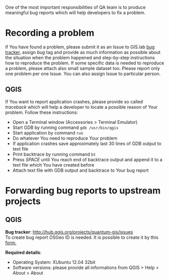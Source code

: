 One of the most important responsibilities of QA team is to produce meaningful bug reports which will help developers to fix a problem.

# Recording a problem
If You have found a problem, please submit it as an Issue to GIS.lab [bug tracker](https://github.com/imincik/gis-lab/issues), assign _bug_ tag and provide as much information as possible about the situation when the problem happened and step-by-step instructions how to reproduce the problem. If some specific data is needed to reproduce a problem, please attach also small sample dataset too. Please report only one problem per one Issue. You can also assign Issue to particular person.

## QGIS
If You want to report application crashes, please provide so called _traceback_ which will help a developer to locate a possible reason of Your problem. Follow these instructions:
* Open a Terminal window (Accessories > Terminal Emulator)
* Start GDB by running command
`gdb /usr/bin/qgis`
* Start application by command
`run`
* Do whatever You need to reproduce Your problem
* If application crashes save approximately last 30 lines of GDB output to text file
* Print backtrace by running command
`bt`
* Press _SPACE_ until You reach end of backtrace output and append it to a text file which You have created before
* Attach text file with GDB output and backtrace to Your bug report

# Forwarding bug reports to upstream projects
## QGIS
**Bug tracker**: http://hub.qgis.org/projects/quantum-gis/issues  
To create bug report OSGeo ID is needed. It is possible to create it by this [form.](https://www2.osgeo.org/cgi-bin/ldap_create_user.py)

**Required details**:
* Operating System: XUbuntu 12.04 32bit
* Software versions: please provide all informations from QGIS > Help > About > About
